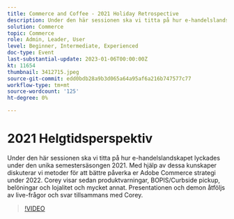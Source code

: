 ```yaml
---
title: Commerce and Coffee - 2021 Holiday Retrospective
description: Under den här sessionen ska vi titta på hur e-handelslandskapet lyckades under den unika semestersäsongen 2021. Med hjälp av dessa kunskaper diskuterar vi metoder för att bättre påverka er Adobe Commerce strategi under 2022. Corey visar sedan produktvarningar, BOPIS/Curbside pickup, belöningar och lojalitet och mycket annat. Presentationen och demon åtföljs av live-frågor och svar tillsammans med Corey.
solution: Commerce
topic: Commerce
role: Admin, Leader, User
level: Beginner, Intermediate, Experienced
doc-type: Event
last-substantial-update: 2023-01-06T00:00:00Z
kt: 11654
thumbnail: 3412715.jpeg
source-git-commit: edd0bdb28a9b3d065a64a95af6a216b747577c77
workflow-type: tm+mt
source-wordcount: '125'
ht-degree: 0%

---
```


# 2021 Helgtidsperspektiv

Under den här sessionen ska vi titta på hur e-handelslandskapet lyckades under den unika semestersäsongen 2021. Med hjälp av dessa kunskaper diskuterar vi metoder för att bättre påverka er Adobe Commerce strategi under 2022. Corey visar sedan produktvarningar, BOPIS/Curbside pickup, belöningar och lojalitet och mycket annat. Presentationen och demon åtföljs av live-frågor och svar tillsammans med Corey.

>[!VIDEO](https://video.tv.adobe.com/v/3412715/?quality=12&learn=on)
